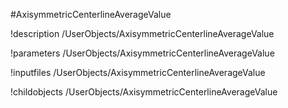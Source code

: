 <!-- MOOSE Object Documentation Stub: Remove this when content is added. -->
#AxisymmetricCenterlineAverageValue

!description /UserObjects/AxisymmetricCenterlineAverageValue

!parameters /UserObjects/AxisymmetricCenterlineAverageValue

!inputfiles /UserObjects/AxisymmetricCenterlineAverageValue

!childobjects /UserObjects/AxisymmetricCenterlineAverageValue
